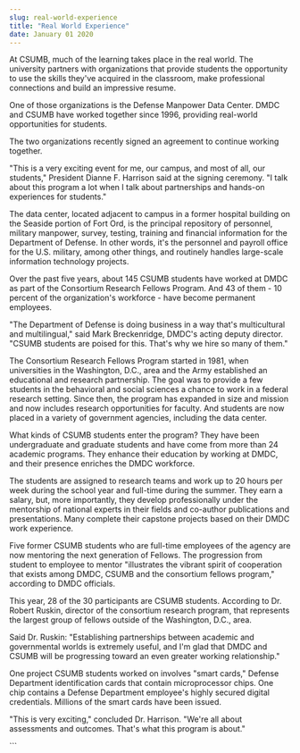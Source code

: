 ```yaml
---
slug: real-world-experience
title: "Real World Experience"
date: January 01 2020
---
```


 
<p>
  At CSUMB, much of the learning takes place in the real world. The university
  partners with organizations that provide students the opportunity to use the
  skills they've acquired in the classroom, make professional connections and
  build an impressive resume.
</p>
<p>
  One of those organizations is the Defense Manpower Data Center. DMDC and CSUMB
  have worked together since 1996, providing real-world opportunities for
  students.
</p>
<p>
  The two organizations recently signed an agreement to continue working
  together.
</p>
<p>
  "This is a very exciting event for me, our campus, and most of all, our
  students," President Dianne F. Harrison said at the signing ceremony. "I talk
  about this program a lot when I talk about partnerships and hands-on
  experiences for students."
</p>
<p>
  The data center, located adjacent to campus in a former hospital building on
  the Seaside portion of Fort Ord, is the principal repository of personnel,
  military manpower, survey, testing, training and financial information for the
  Department of Defense. In other words, it's the personnel and payroll office
  for the U.S. military, among other things, and routinely handles large-scale
  information technology projects.
</p>
<p>
  Over the past five years, about 145 CSUMB students have worked at DMDC as part
  of the Consortium Research Fellows Program. And 43 of them - 10 percent of the
  organization's workforce - have become permanent employees.
</p>
<p>
  "The Department of Defense is doing business in a way that's multicultural and
  multilingual," said Mark Breckenridge, DMDC's acting deputy director. "CSUMB
  students are poised for this. That's why we hire so many of them."
</p>
<p>
  The Consortium Research Fellows Program started in 1981, when universities in
  the Washington, D.C., area and the Army established an educational and
  research partnership. The goal was to provide a few students in the behavioral
  and social sciences a chance to work in a federal research setting. Since
  then, the program has expanded in size and mission and now includes research
  opportunities for faculty. And students are now placed in a variety of
  government agencies, including the data center.
</p>
<p>
  What kinds of CSUMB students enter the program? They have been undergraduate
  and graduate students and have come from more than 24 academic programs. They
  enhance their education by working at DMDC, and their presence enriches the
  DMDC workforce.
</p>
<p>
  The students are assigned to research teams and work up to 20 hours per week
  during the school year and full-time during the summer. They earn a salary,
  but, more importantly, they develop professionally under the mentorship of
  national experts in their fields and co-author publications and presentations.
  Many complete their capstone projects based on their DMDC work experience.
</p>
<p>
  Five former CSUMB students who are full-time employees of the agency are now
  mentoring the next generation of Fellows. The progression from student to
  employee to mentor "illustrates the vibrant spirit of cooperation that exists
  among DMDC, CSUMB and the consortium fellows program," according to DMDC
  officials.
</p>
<p>
  This year, 28 of the 30 participants are CSUMB students. According to Dr.
  Robert Ruskin, director of the consortium research program, that represents
  the largest group of fellows outside of the Washington, D.C., area.
</p>
<p>
  Said Dr. Ruskin: "Establishing partnerships between academic and governmental
  worlds is extremely useful, and I'm glad that DMDC and CSUMB will be
  progressing toward an even greater working relationship."
</p>
<p>
  One project CSUMB students worked on involves "smart cards," Defense
  Department identification cards that contain microprocessor chips. One chip
  contains a Defense Department employee's highly secured digital credentials.
  Millions of the smart cards have been issued.
</p>
<p>
  "This is very exciting," concluded Dr. Harrison. "We're all about assessments
  and outcomes. That's what this program is about."
</p>
```

